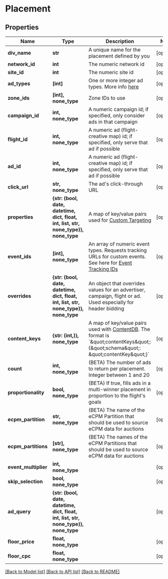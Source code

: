 # Placement


## Properties
Name | Type | Description | Notes
------------ | ------------- | ------------- | -------------
**div_name** | **str** | A unique name for the placement defined by you | [optional] 
**network_id** | **int** | The numeric network id | [optional] 
**site_id** | **int** | The numeric site id | [optional] 
**ad_types** | **[int]** | One or more integer ad types. More info [here](https://dev.adzerk.com/docs/ad-sizes) | [optional] 
**zone_ids** | **[int], none_type** | Zone IDs to use | [optional] 
**campaign_id** | **int, none_type** | A numeric campaign id; if specified, only consider ads in that campaign | [optional] 
**flight_id** | **int, none_type** | A numeric ad (flight-creative map) id; if specified, only serve that ad if possible | [optional] 
**ad_id** | **int, none_type** | A numeric ad (flight-creative map) id; if specified, only serve that ad if possible | [optional] 
**click_url** | **str, none_type** | The ad&#39;s click-through URL | [optional] 
**properties** | **{str: (bool, date, datetime, dict, float, int, list, str, none_type)}, none_type** | A map of key/value pairs used for [Custom Targeting](https://dev.adzerk.com/docs/custom-targeting) | [optional] 
**event_ids** | **[int], none_type** | An array of numeric event types. Requests tracking URLs for custom events. See here for [Event Tracking IDs](https://dev.adzerk.com/v1.0/docs/custom-event-tracking) | [optional] 
**overrides** | **{str: (bool, date, datetime, dict, float, int, list, str, none_type)}, none_type** | An object that overrides values for an advertiser, campaign, flight or ad. Used especially for header bidding | [optional] 
**content_keys** | **{str: (int,)}, none_type** | A map of key/value pairs used with [ContentDB](https://dev.adzerk.com/docs/contentdb-1). The format is &#x60;\&quot;contentKeys\&quot;: {\&quot;schema\&quot;: \&quot;contentKey\&quot;}&#x60; | [optional] 
**count** | **int, none_type** | (BETA) The number of ads to return per placement. Integer between 1 and 20 | [optional] 
**proportionality** | **bool, none_type** | (BETA) If true, fills ads in a multi-winner placement in proportion to the flight&#39;s goals | [optional] 
**ecpm_partition** | **str, none_type** | (BETA) The name of the eCPM Partition that should be used to source eCPM data for auctions | [optional] 
**ecpm_partitions** | **[str], none_type** | (BETA) The names of the eCPM Partitions that should be used to source eCPM data for auctions | [optional] 
**event_multiplier** | **int, none_type** |  | [optional] 
**skip_selection** | **bool, none_type** |  | [optional] 
**ad_query** | **{str: (bool, date, datetime, dict, float, int, list, str, none_type)}, none_type** |  | [optional] 
**floor_price** | **float, none_type** |  | [optional] 
**floor_cpc** | **float, none_type** |  | [optional] 

[[Back to Model list]](../README.md#documentation-for-models) [[Back to API list]](../README.md#documentation-for-api-endpoints) [[Back to README]](../README.md)


